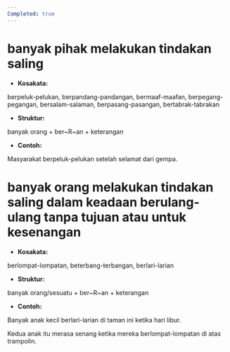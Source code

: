 ```yaml
---
Completed: true
---
```


# banyak pihak melakukan tindakan saling

- **Kosakata:**

berpeluk-pelukan, berpandang-pandangan, bermaaf-maafan, berpegang-pegangan, bersalam-salaman, berpasang-pasangan, bertabrak-tabrakan

- **Struktur:**

banyak orang + ber~R~an + keterangan

- **Contoh:**

Masyarakat berpeluk-pelukan setelah selamat dari gempa.

# banyak orang melakukan tindakan saling dalam keadaan berulang-ulang tanpa tujuan atau untuk kesenangan

- **Kosakata:**

berlompat-lompatan, beterbang-terbangan, berlari-larian

- **Struktur:**

banyak orang/sesuatu + ber~R~an + keterangan

- **Contoh:**

Banyak anak kecil berlari-larian di taman ini ketika hari libur.

Kedua anak itu merasa senang ketika mereka berlompat-lompatan di atas trampolin.
